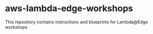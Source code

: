# aws-lambda-edge-workshops
This repository contains instructions and blueprints for Lambda@Edge workshops
